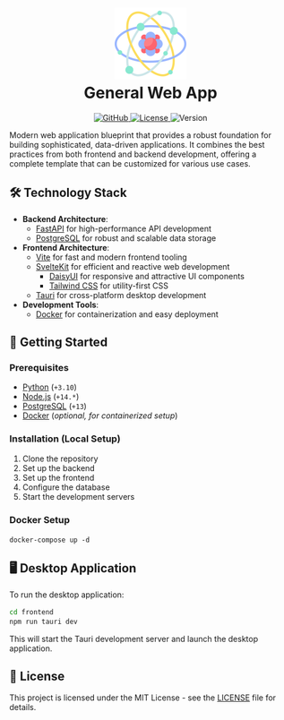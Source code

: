<h1 align="center">
  <img src="./core/static/favicon.png" alt="General Web App Icon" width="128" height="128" description="Some atom that represents the app (like the most basic element of some complex system)">
  <div align="center">General Web App</div>
</h1>

<p align="center">
  <a href="https://github.com/Yrrrrrf/quantum">
    <img src="https://img.shields.io/badge/github-quantum-blue?style=for-the-badge&logo=github" alt="GitHub">
  </a>
  <a href="./LICENSE">
    <img src="https://img.shields.io/badge/license-MIT-green?style=for-the-badge" alt="License">
  </a>
  <a>
    <img src="https://img.shields.io/badge/version-0.1.0-blue?style=for-the-badge" alt="Version">
  </a>
</p>

Modern web application blueprint that provides a robust foundation for building sophisticated, data-driven applications. It combines the best practices from both frontend and backend development, offering a complete template that can be customized for various use cases.

## 🛠️ Technology Stack

- **Backend Architecture**:
    - [FastAPI](https://fastapi.tiangolo.com/) for high-performance API development
    - [PostgreSQL](https://www.postgresql.org/) for robust and scalable data storage
- **Frontend Architecture**:
    - [Vite](https://vitejs.dev/) for fast and modern frontend tooling
    - [SvelteKit](https://kit.svelte.dev/) for efficient and reactive web development
        - [DaisyUI](https://daisyui.com/) for responsive and attractive UI components
        - [Tailwind CSS](https://tailwindcss.com/) for utility-first CSS
    - [Tauri](https://tauri.app/) for cross-platform desktop development
- **Development Tools**:
    - [Docker](https://www.docker.com/) for containerization and easy deployment

## 🚦 Getting Started

### Prerequisites

- [Python](https://www.python.org/) (`+3.10`)
- [Node.js](https://nodejs.org/) (`+14.*`)
- [PostgreSQL](https://www.postgresql.org/) (`+13`)
- [Docker](https://www.docker.com/) (*optional, for containerized setup*)

### Installation (Local Setup)

1. Clone the repository
2. Set up the backend
3. Set up the frontend
4. Configure the database
5. Start the development servers

### Docker Setup
`docker-compose up -d`

## 🖥️ Desktop Application

To run the desktop application:

```bash
cd frontend
npm run tauri dev
```

This will start the Tauri development server and launch the desktop application.

## 📄 License

This project is licensed under the MIT License - see the [LICENSE](LICENSE) file for details.
